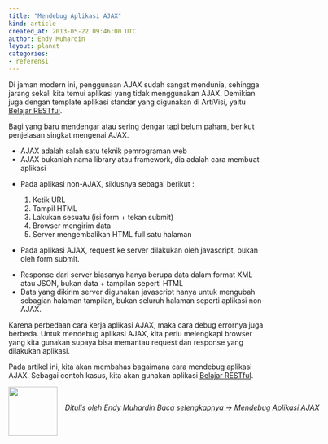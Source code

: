 ```yaml
---
title: "Mendebug Aplikasi AJAX"
kind: article
created_at: 2013-05-22 09:46:00 UTC
author: Endy Muhardin
layout: planet
categories:
- referensi
---
```

<p>Di jaman modern ini, penggunaan AJAX sudah sangat mendunia, sehingga jarang sekali kita temui aplikasi yang tidak menggunakan AJAX. Demikian juga dengan template aplikasi standar yang digunakan di ArtiVisi, yaitu <a href="https://github.com/endymuhardin/belajar-restful">Belajar RESTful</a>.</p>

<p>Bagi yang baru mendengar atau sering dengar tapi belum paham, berikut penjelasan singkat mengenai AJAX.</p>

<ul>
<li>AJAX adalah salah satu teknik pemrograman web</li>
<li>AJAX bukanlah nama library atau framework, dia adalah cara membuat aplikasi</li>
<li><p>Pada aplikasi non-AJAX, siklusnya sebagai berikut :</p>

<ol>
<li>Ketik URL</li>
<li>Tampil HTML</li>
<li>Lakukan sesuatu (isi form + tekan submit)</li>
<li>Browser mengirim data</li>
<li>Server mengembalikan HTML full satu halaman</li>
</ol>
</li>
<li><p>Pada aplikasi AJAX, request ke server dilakukan oleh javascript, bukan oleh form submit.</p></li>
<li>Response dari server biasanya hanya berupa data dalam format XML atau JSON, bukan data + tampilan seperti HTML</li>
<li>Data yang dikirim server digunakan javascript hanya untuk mengubah sebagian halaman tampilan, bukan seluruh halaman seperti aplikasi non-AJAX.</li>
</ul>


<p>Karena perbedaan cara kerja aplikasi AJAX, maka cara debug errornya juga berbeda. Untuk mendebug aplikasi AJAX, kita perlu melengkapi browser yang kita gunakan supaya bisa memantau request dan response yang dilakukan aplikasi.</p>

<p>Pada artikel ini, kita akan membahas bagaimana cara mendebug aplikasi AJAX. Sebagai contoh kasus, kita akan gunakan aplikasi <a href="https://github.com/endymuhardin/belajar-restful">Belajar RESTful</a>.</p>


<div class="author">
  <img src="http://www.gravatar.com/avatar/31694bbf42349c6b6adfe893bb1e19d8.png" style="width: 96px; height: 96;">
  <span style="position: absolute; padding: 32px 15px;">
    <i>Ditulis oleh <a href="http://about.me/endy.muhardin">Endy Muhardin</a> 
    <a class="more-link" href="http://software.endy.muhardin.com/java/mendebug-aplikasi-ajax/">Baca selengkapnya &rarr; Mendebug Aplikasi AJAX</a></i>
  </span>
</div>
